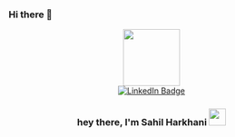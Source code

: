 ### Hi there 👋

<div id="header" align="center">
  <img src = "https://media.giphy.com/media/qgQUggAC3Pfv687qPC/giphy.gif" width="100" >
</div>
<div id="badges" align="center">
  <a href="www.linkedin.com/in/sahil-harkhani-59a124235">
    <img src="https://img.shields.io/badge/LinkedIn-blue?style=for-the-badge&logo=linkedin&logoColor=white" alt="LinkedIn Badge"/>
  </a>
</div>
<div id = "counter" align = "center">
<img src="https://komarev.com/ghpvc/?username=sahilharhani56&style=flat-square&color=blue" alt=""/>
</div>
<h3 align = "center">
  hey there, I'm Sahil Harkhani
  <img src="https://media.giphy.com/media/hvRJCLFzcasrR4ia7z/giphy.gif" width="30px"/>
</h3>
